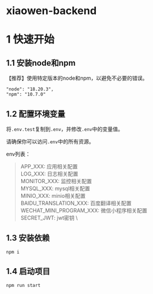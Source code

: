 # xiaowen-backend

# 1 快速开始

## 1.1 安装node和npm

【推荐】使用特定版本的node和npm，以避免不必要的错误。

```
"node": "18.20.3",
"npm": "10.7.0"
```

## 1.2 配置环境变量

将`.env.test`复制到`.env`，并修改`.env`中的变量值。

请确保你可以访问`.env`中的所有资源。

env列表：
> APP_XXX: 应用相关配置 \
> LOG_XXX: 日志相关配置 \
> MONITOR_XXX: 监控相关配置 \
> MYSQL_XXX: mysql相关配置 \
> MINIO_XXX: minio相关配置 \
> BAIDU_TRANSLATION_XXX: 百度翻译相关配置 \
> WECHAT_MINI_PROGRAM_XXX: 微信小程序相关配置 \
> SECRET_JWT: jwt密钥 \

## 1.3 安装依赖

```
npm i

```

## 1.4 启动项目

```
npm run start
```

